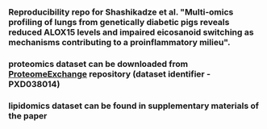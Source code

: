 ### Reproducibility repo for Shashikadze et al. "Multi-omics profiling of lungs from genetically diabetic pigs reveals reduced ALOX15 levels and impaired eicosanoid switching as mechanisms contributing to a proinflammatory milieu".

### proteomics dataset can be downloaded from [ProteomeExchange](http://www.proteomexchange.org/) repository (dataset identifier - PXD038014)
### lipidomics dataset can be found in supplementary materials of the paper
